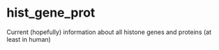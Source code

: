 # hist_gene_prot
Current (hopefully) information about all histone genes and proteins (at least in human)
